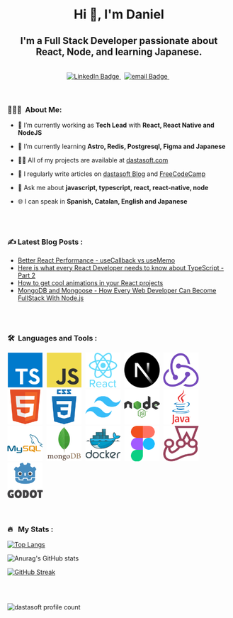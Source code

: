 <div align="center">
<h1>Hi 👋, I'm Daniel</h1>
<h2>I'm a Full Stack Developer passionate about React, Node, and learning Japanese.</h2>
<br />

<div>
  <a href="https://www.linkedin.com/in/dastasoft/">
    <img src="https://img.shields.io/badge/LinkedIn-blue?style=for-the-badge&logo=linkedin&logoColor=white" alt="LinkedIn Badge"/>
  </a>&nbsp;
  <a href="mailto:dastasoft@protonmail.com">
    <img src="https://img.shields.io/badge/email-red?style=for-the-badge&logo=email&logoColor=white" alt="email Badge"/>
  </a>&nbsp;
</div>
</div>
<br />
<br />

### 👨🏻‍💻 &nbsp;About Me:

- 🔭 I’m currently working as **Tech Lead** with **React, React Native and NodeJS**

- 🌱 I’m currently learning **Astro, Redis, Postgresql, Figma and Japanese**

- 👨‍💻 All of my projects are available at [dastasoft.com](https://www.dastasoft.com/)

- 📝 I regularly write articles on [dastasoft Blog](https://blog.dastasoft.com/) and [FreeCodeCamp](https://www.freecodecamp.org/news/typescript-for-react-developers/)

- 💬 Ask me about **javascript, typescript, react, react-native, node**

- 🌐 I can speak in **Spanish, Catalan, English and Japanese**

<br />
<br />

### ✍️ Latest Blog Posts :

<!-- BLOG-POST-LIST:START -->
- [Better React Performance - useCallback vs useMemo](https://blog.dastasoft.com/posts/use-callback-vs-use-memo)
- [Here is what every React Developer needs to know about TypeScript - Part 2](https://blog.dastasoft.com/posts/heres-what-every-react-developer-needs-to-know-about-typescript_part_2)
- [How to get cool animations in your React projects](https://blog.dastasoft.com/posts/framer-motion)
- [MongoDB and Mongoose - How Every Web Developer Can Become FullStack With Node.js](https://blog.dastasoft.com/posts/mongodb-mongoose-how-every-web-developer-can-become-fullstack-with-nodejs)
<!-- BLOG-POST-LIST:END -->
<br />
<br />

### 🛠 &nbsp;Languages and Tools :

<div>
<img src="https://raw.githubusercontent.com/devicons/devicon/master/icons/typescript/typescript-original.svg" title="typescript" alt="typescript" width="80" height="80"/>&nbsp;
<img src="https://raw.githubusercontent.com/devicons/devicon/master/icons/javascript/javascript-original.svg" title="JavaScript" alt="JavaScript" width="80" height="80"/>&nbsp;
<img src="https://raw.githubusercontent.com/devicons/devicon/master/icons/react/react-original-wordmark.svg" title="React" alt="React" width="80" height="80"/>&nbsp;
<img src="https://raw.githubusercontent.com/devicons/devicon/master/icons/nextjs/nextjs-original.svg" title="nextjs" alt="nextjs" width="80" height="80"/>&nbsp;
<img src="https://raw.githubusercontent.com/devicons/devicon/master/icons/redux/redux-original.svg" title="Redux" alt="Redux " width="80" height="80"/>&nbsp;
<img src="https://raw.githubusercontent.com/devicons/devicon/master/icons/html5/html5-original.svg" title="HTML5" alt="HTML" width="80" height="80"/>&nbsp;
<img src="https://raw.githubusercontent.com/devicons/devicon/master/icons/css3/css3-plain-wordmark.svg"  title="CSS3" alt="CSS" width="80" height="80"/>&nbsp;
<img src="https://raw.githubusercontent.com/devicons/devicon/master/icons/tailwindcss/tailwindcss-plain.svg" title="tailwindcss" alt="tailwindcss" width="80" height="80"/>&nbsp;
<img src="https://raw.githubusercontent.com/devicons/devicon/master/icons/nodejs/nodejs-original-wordmark.svg" title="NodeJS" alt="NodeJS" width="80" height="80"/>&nbsp;
<img src="https://raw.githubusercontent.com/devicons/devicon/master/icons/java/java-original-wordmark.svg" title="Java" alt="Java" width="80" height="80"/>&nbsp;
<img src="https://raw.githubusercontent.com/devicons/devicon/master/icons/mysql/mysql-original-wordmark.svg" title="MySQL"  alt="MySQL" width="80" height="80"/>&nbsp;
<img src="https://raw.githubusercontent.com/devicons/devicon/master/icons/mongodb/mongodb-original-wordmark.svg" title="mongodb"  alt="mongodb" width="80" height="80"/>&nbsp;
<img src="https://raw.githubusercontent.com/devicons/devicon/master/icons/docker/docker-original-wordmark.svg" title="Docker" alt="Docker" width="80" height="80"/>&nbsp;
<img src="https://raw.githubusercontent.com/devicons/devicon/master/icons/figma/figma-original.svg" title="figma" alt="figma" width="80" height="80"/>&nbsp;
<img src="https://raw.githubusercontent.com/devicons/devicon/master/icons/jest/jest-plain.svg" title="jest" alt="jest" width="80" height="80"/>&nbsp;
<img src="https://raw.githubusercontent.com/devicons/devicon/master/icons/godot/godot-original-wordmark.svg" title="godot" alt="godot" width="80" height="80"/>&nbsp;
</div>
<br />
<br />

### 🔥 &nbsp; My Stats :

[![Top Langs](https://github-readme-stats.vercel.app/api/top-langs/?username=dastasoft&layout=compact&theme=vision-friendly-dark)](https://github.com/dastasoft/github-readme-stats)

![Anurag's GitHub stats](https://github-readme-stats.vercel.app/api?username=dastasoft&show_icons=true&theme=dark)

[![GitHub Streak](https://github-readme-streak-stats.herokuapp.com/?user=dastasoft&theme=dark&background=000000)](https://git.io/streak-stats)

<br />
<br />

<p> <img src="https://komarev.com/ghpvc/?username=dastasoft&style=flat-square&color=blue" alt="dastasoft profile count"/></p>
